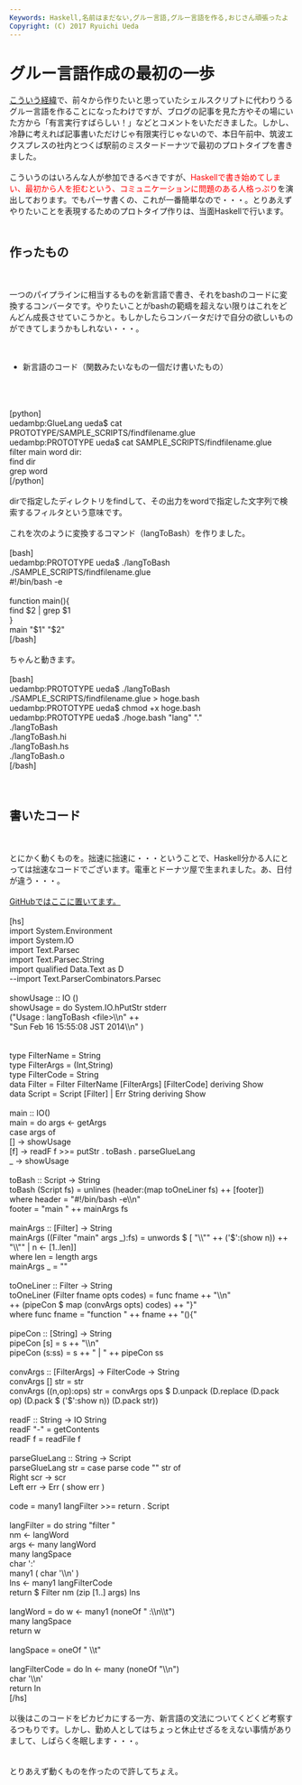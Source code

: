```yaml
---
Keywords: Haskell,名前はまだない,グルー言語,グルー言語を作る,おじさん頑張ったよ
Copyright: (C) 2017 Ryuichi Ueda
---
```


# <!--:ja-->グルー言語作成の最初の一歩<!--:-->
<!--:ja--><a href="http://blog.ueda.asia/?p=2058" title="36歳の誕生日にグルー言語作る宣言をせざるを得なくなった" target="_blank">こういう経緯</a>で、前々から作りたいと思っていたシェルスクリプトに代わりうるグルー言語を作ることになったわけですが、<!--:--><!--more--><!--:ja-->ブログの記事を見た方やその場にいた方から「有言実行すばらしい！」などとコメントをいただきました。しかし、冷静に考えれば記事書いただけじゃ有限実行じゃないので、本日午前中、筑波エクスプレスの社内とつくば駅前のミスタードーナツで最初のプロトタイプを書きました。<br />
<br />
こういうのはいろんな人が参加できるべきですが、<span style="color:red">Haskellで書き始めてしまい、最初から人を拒むという、コミュニケーションに問題のある人格っぷり</span>を演出しております。でもパーサ書くの、これが一番簡単なので・・・。とりあえずやりたいことを表現するためのプロトタイプ作りは、当面Haskellで行います。<br />
<br />
<h2>作ったもの</h2><br />
<br />
一つのパイプラインに相当するものを新言語で書き、それをbashのコードに変換するコンバータです。やりたいことがbashの範疇を超えない限りはこれをどんどん成長させていこうかと。もしかしたらコンバータだけで自分の欲しいものができてしまうかもしれない・・・。<br />
<br />
<ul><br />
 <li>新言語のコード（関数みたいなもの一個だけ書いたもの）</li><br />
</ul><br />
<br />
[python]<br />
uedambp:GlueLang ueda$ cat PROTOTYPE/SAMPLE_SCRIPTS/findfilename.glue <br />
uedambp:PROTOTYPE ueda$ cat SAMPLE_SCRIPTS/findfilename.glue <br />
filter main word dir:<br />
	find dir <br />
	grep word<br />
[/python]<br />
<br />
dirで指定したディレクトリをfindして、その出力をwordで指定した文字列で検索するフィルタという意味です。<br />
<br />
これを次のように変換するコマンド（langToBash）を作りました。<br />
<br />
[bash]<br />
uedambp:PROTOTYPE ueda$ ./langToBash ./SAMPLE_SCRIPTS/findfilename.glue <br />
#!/bin/bash -e<br />
<br />
function main(){<br />
	find $2 | 	grep $1<br />
}<br />
main &quot;$1&quot; &quot;$2&quot;<br />
[/bash]<br />
<br />
ちゃんと動きます。<br />
<br />
[bash]<br />
uedambp:PROTOTYPE ueda$ ./langToBash ./SAMPLE_SCRIPTS/findfilename.glue &gt; hoge.bash<br />
uedambp:PROTOTYPE ueda$ chmod +x hoge.bash <br />
uedambp:PROTOTYPE ueda$ ./hoge.bash &quot;lang&quot; &quot;.&quot; <br />
./langToBash<br />
./langToBash.hi<br />
./langToBash.hs<br />
./langToBash.o<br />
[/bash]<br />
<br />
<br />
<h2>書いたコード</h2><br />
<br />
とにかく動くものを。拙速に拙速に・・・ということで、Haskell分かる人にとっては拙速なコードでございます。電車とドーナツ屋で生まれました。あ、日付が違う・・・。<br />
<br />
<a href="https://github.com/ryuichiueda/GlueLang/tree/develop" target="_blank">GitHubではここに置いてます。</a><br />
<br />
[hs]<br />
import System.Environment<br />
import System.IO<br />
import Text.Parsec<br />
import Text.Parsec.String<br />
import qualified Data.Text as D<br />
--import Text.ParserCombinators.Parsec<br />
<br />
showUsage :: IO ()<br />
showUsage = do System.IO.hPutStr stderr<br />
 (&quot;Usage : langToBash &lt;file&gt;\\n&quot; ++<br />
		&quot;Sun Feb 16 15:55:08 JST 2014\\n&quot; )<br />
<br />
<br />
type FilterName = String<br />
type FilterArgs = (Int,String)<br />
type FilterCode = String<br />
data Filter = Filter FilterName [FilterArgs] [FilterCode] deriving Show<br />
data Script = Script [Filter] | Err String deriving Show<br />
<br />
main :: IO()<br />
main = do args &lt;- getArgs<br />
 case args of<br />
 [] -&gt; showUsage<br />
 [f] -&gt; readF f &gt;&gt;= putStr . toBash . parseGlueLang<br />
 _ -&gt; showUsage<br />
<br />
toBash :: Script -&gt; String<br />
toBash (Script fs) = unlines (header:(map toOneLiner fs) ++ [footer])<br />
 where header = &quot;#!/bin/bash -e\\n&quot;<br />
 footer = &quot;main &quot; ++ mainArgs fs<br />
<br />
mainArgs :: [Filter] -&gt; String<br />
mainArgs ((Filter &quot;main&quot; args _):fs) = unwords $ [ &quot;\\&quot;&quot; ++ ('$':(show n)) ++ &quot;\\&quot;&quot; | n &lt;- [1..len]]<br />
 where len = length args<br />
mainArgs _ = &quot;&quot;<br />
<br />
toOneLiner :: Filter -&gt; String<br />
toOneLiner (Filter fname opts codes) = func fname ++ &quot;\\n&quot;<br />
 ++ (pipeCon $ map (convArgs opts) codes) ++ &quot;}&quot;<br />
 where func fname = &quot;function &quot; ++ fname ++ &quot;(){&quot;<br />
<br />
pipeCon :: [String] -&gt; String<br />
pipeCon [s] = s ++ &quot;\\n&quot;<br />
pipeCon (s:ss) = s ++ &quot; | &quot; ++ pipeCon ss<br />
<br />
convArgs :: [FilterArgs] -&gt; FilterCode -&gt; String<br />
convArgs [] str = str<br />
convArgs ((n,op):ops) str = convArgs ops $ D.unpack (D.replace (D.pack op) (D.pack $ ('$':show n)) (D.pack str))<br />
<br />
readF :: String -&gt; IO String<br />
readF &quot;-&quot; = getContents<br />
readF f = readFile f<br />
<br />
parseGlueLang :: String -&gt; Script<br />
parseGlueLang str = case parse code &quot;&quot; str of<br />
 Right scr -&gt; scr <br />
 Left err -&gt; Err ( show err )<br />
<br />
code = many1 langFilter &gt;&gt;= return . Script<br />
<br />
langFilter = do string &quot;filter &quot;<br />
 nm &lt;- langWord<br />
		args &lt;- many langWord<br />
 many langSpace<br />
 char ':'<br />
 many1 ( char '\\n' )<br />
 lns &lt;- many1 langFilterCode<br />
 return $ Filter nm (zip [1..] args) lns<br />
<br />
langWord = do w &lt;- many1 (noneOf &quot; :\\n\\t&quot;)<br />
 many langSpace<br />
 return w<br />
<br />
langSpace = oneOf &quot; \\t&quot;<br />
<br />
langFilterCode = do ln &lt;- many (noneOf &quot;\\n&quot;)<br />
 char '\\n'<br />
 return ln<br />
[/hs]<br />
<br />
以後はこのコードをピカピカにする一方、新言語の文法についてくどくど考察するつもりです。しかし、勤め人としてはちょっと休止せざるをえない事情がありまして、しばらく冬眠します・・・。<br />
<br />
<br />
とりあえず動くものを作ったので許してちょえ。<!--:-->
